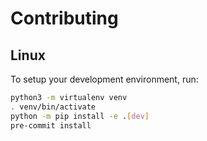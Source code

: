 # Contributing

## Linux

To setup your development environment, run:

```bash
python3 -m virtualenv venv
. venv/bin/activate
python -m pip install -e .[dev]
pre-commit install
```
